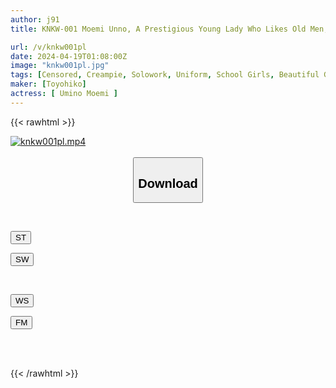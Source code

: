 ```yaml
---
author: j91
title: KNKW-001 Moemi Unno, A Prestigious Young Lady Who Likes Old Men, Makes Her Squirt By Inserting A Huge Dick Into Her Beautiful Pussy.

url: /v/knkw001pl
date: 2024-04-19T01:08:00Z
image: "knkw001pl.jpg"
tags: [Censored, Creampie, Solowork, Uniform, School Girls, Beautiful Girl, Squirting	]
maker: [Toyohiko]
actress: [ Umino Moemi ]
---
```



{{< rawhtml >}}

<div class="video" data-videoid="Y7eeWGvvoLuvGG6">
    <a href="javascript:;">
        <img src="/v/knkw001pl/knkw001pl.jpg" width="WIDTH" height="HEIGHT" alt="knkw001pl.mp4" loading="lazy">
    </a>
</div>

<script type="text/javascript" src="https://j91.asia/asset/on-demand-st.js"></script>

<br>
  <link rel="stylesheet" href="https://j91.asia/asset/bs5.css">
  
  <center>
  <button class="btn btn-primary" type="button" data-bs-toggle="collapse" data-bs-target=".multi-collapse" aria-expanded="false" aria-controls="multiCollapseExample1 multiCollapseExample2"><h2>Download</h2></button></center>
</p>
<div class="row">
  <div class="col">
    <div class="collapse multi-collapse" id="multiCollapseExample1">
      <div class="card card-body">
	      	      <br>
<div class="buttons">  
<p><a href="https://streamtape.to/v/Y7eeWGvvoLuvGG6" target="_blank"><button class="btn-hover color-3"><i class="fa fa-download"></i> ST</button></a></p>
<p><a href="https://asnwish.com/f3hrjkbo1yuf" target="_blank"><button class="btn-hover color-2"><i class="fa fa-download"></i> SW</button></a></p></div>
    </div>
  </div>
</div>
  <div class="col">
    <div class="collapse multi-collapse" id="multiCollapseExample2">
      <div class="card card-body">
	      <br>
<div class="buttons">
<p><a href="https://wolfstream.tv/s83peaw2esc4"><button class="btn-hover color-9"><i class="fa fa-download"></i> WS</button></a></p>
<p><a href="https://filemoon.sx/d/monkflks304p"><button class="btn-hover color-8"><i class="fa fa-download"></i> FM</button></a></p></div>
<br><br>
      </div>
    </div>
  </div>
</div>

{{< /rawhtml >}}